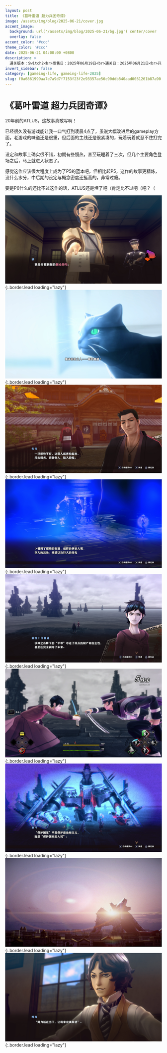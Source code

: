 ```yaml
---
layout: post
title: 《葛叶雷道 超力兵团奇谭》
image: /assets/img/blog/2025-06-21/cover.jpg
accent_image: 
  background: url('/assets/img/blog/2025-06-21/bg.jpg') center/cover
  overlay: false
accent_color: '#ccc'
theme_color: '#ccc'
date: 2025-06-21 04:00:00 +0800
description: >
  通关版本：Switch2<br>发售日：2025年06月19日<br>通关日：2025年06月21日<br>开发商：ATLUS<br>发行商：SEGA
invert_sidebar: false
category: [gameing-life, gameing-life-2025]
slug: f0a6861999aa7e7a9d7f7153f23f2e93357ae56c90ddb840aad0031261b87a90
---
```


# 《葛叶雷道 超力兵团奇谭》

20年前的ATLUS，这故事真敢写啊！

已经很久没有游戏能让我一口气打到凌晨4点了，虽说大幅改进后的gameplay方面，老游戏的味道还是很重，但后面的主线还是很紧凑的，玩着玩着就忍不住打完了。

设定和故事上确实很不错，初期有些慢热，甚至玩睡着了三次，但几个主要角色登场之后，马上就进入状态了。

感觉这作应该很大程度上成为了P5的蓝本吧，但相比起P5，这作的故事更精炼，没什么水分，中后期的设定与概念密度还挺高的，非常过瘾。

要是P6什么的还比不过这作的话，ATLUS还是埋了吧（肯定比不过吧（吧？（

![](/assets/img/blog/2025-06-21/1.jpg){:.border.lead loading="lazy"}
![](/assets/img/blog/2025-06-21/2.jpg){:.border.lead loading="lazy"}
![](/assets/img/blog/2025-06-21/3.jpg){:.border.lead loading="lazy"}
![](/assets/img/blog/2025-06-21/4.jpg){:.border.lead loading="lazy"}
![](/assets/img/blog/2025-06-21/5.jpg){:.border.lead loading="lazy"}
![](/assets/img/blog/2025-06-21/6.jpg){:.border.lead loading="lazy"}
![](/assets/img/blog/2025-06-21/7.jpg){:.border.lead loading="lazy"}
![](/assets/img/blog/2025-06-21/8.jpg){:.border.lead loading="lazy"}
![](/assets/img/blog/2025-06-21/9.jpg){:.border.lead loading="lazy"}